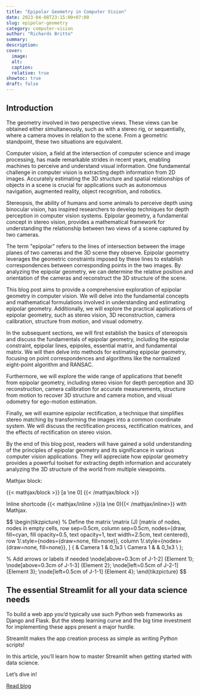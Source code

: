 ```yaml
---
title: "Epipolar Geometry in Computer Vision"
date: 2023-04-08T23:15:00+07:00
slug: epipolar-geometry
category: computer-vision
author: "Richards Britto"
summary:
description: 
cover:
  image:
  alt:
  caption: 
  relative: true
showtoc: true
draft: false
---
```


## Introduction

 The geometry involved in two perspective views. These views can be obtained either simultaneously, such as with a stereo rig, or sequentially, where a camera moves in relation to the scene. From a geometric standpoint, these two situations are equivalent.

Computer vision, a field at the intersection of computer science and image processing, has made remarkable strides in recent years, enabling machines to perceive and understand visual information. One fundamental challenge in computer vision is extracting depth information from 2D images. Accurately estimating the 3D structure and spatial relationships of objects in a scene is crucial for applications such as autonomous navigation, augmented reality, object recognition, and robotics.

Stereopsis, the ability of humans and some animals to perceive depth using binocular vision, has inspired researchers to develop techniques for depth perception in computer vision systems. Epipolar geometry, a fundamental concept in stereo vision, provides a mathematical framework for understanding the relationship between two views of a scene captured by two cameras.

The term "epipolar" refers to the lines of intersection between the image planes of two cameras and the 3D scene they observe. Epipolar geometry leverages the geometric constraints imposed by these lines to establish correspondences between corresponding points in the two images. By analyzing the epipolar geometry, we can determine the relative position and orientation of the cameras and reconstruct the 3D structure of the scene.

This blog post aims to provide a comprehensive exploration of epipolar geometry in computer vision. We will delve into the fundamental concepts and mathematical formulations involved in understanding and estimating epipolar geometry. Additionally, we will explore the practical applications of epipolar geometry, such as stereo vision, 3D reconstruction, camera calibration, structure from motion, and visual odometry.

In the subsequent sections, we will first establish the basics of stereopsis and discuss the fundamentals of epipolar geometry, including the epipolar constraint, epipolar lines, epipoles, essential matrix, and fundamental matrix. We will then delve into methods for estimating epipolar geometry, focusing on point correspondences and algorithms like the normalized eight-point algorithm and RANSAC.

Furthermore, we will explore the wide range of applications that benefit from epipolar geometry, including stereo vision for depth perception and 3D reconstruction, camera calibration for accurate measurements, structure from motion to recover 3D structure and camera motion, and visual odometry for ego-motion estimation.

Finally, we will examine epipolar rectification, a technique that simplifies stereo matching by transforming the images into a common coordinate system. We will discuss the rectification process, rectification matrices, and the effects of rectification on stereo vision.

By the end of this blog post, readers will have gained a solid understanding of the principles of epipolar geometry and its significance in various computer vision applications. They will appreciate how epipolar geometry provides a powerful toolset for extracting depth information and accurately analyzing the 3D structure of the world from multiple viewpoints.

Mathjax block:

{{< mathjax/block >}}
\[a \ne 0\]
{{< /mathjax/block >}}

Inline shortcode {{< mathjax/inline >}}\(a \ne 0\){{< /mathjax/inline>}} with Mathjax.

$$
\begin{tikzpicture}
  % Define the matrix
  \matrix (J) [matrix of nodes, nodes in empty cells,
               row sep=0.5cm, column sep=0.5cm,
               nodes={draw, fill=cyan, fill opacity=0.5, text opacity=1, text width=2.5cm, text centered},
               row 1/.style={nodes={draw=none, fill=none}},
               column 1/.style={nodes={draw=none, fill=none}},
               ] {
    & Camera 1 & 0\_1x3 \\
    Camera 1 & & 0\_1x3 \\
  };
  
  % Add arrows or labels if needed
  \node[above=0.3cm of J-1-2] {Element 1};
  \node[above=0.3cm of J-1-3] {Element 2};
  \node[left=0.5cm of J-2-1] {Element 3};
  \node[left=0.5cm of J-1-1] {Element 4};
\end{tikzpicture}
$$

## The essential Streamlit for all your data science needs

To build a web app you’d typically use such Python web frameworks as Django and Flask. But the steep learning curve and the big time investment for implementing these apps present a major hurdle.

Streamlit makes the app creation process as simple as writing Python scripts!

In this article, you’ll learn how to master Streamlit when getting started with data science.

Let’s dive in!

[Read blog](https://blog.streamlit.io/how-to-master-streamlit-for-data-science/)